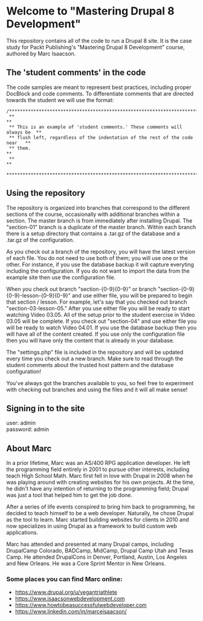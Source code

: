 # Welcome to "Mastering Drupal 8 Development"
This repository contains all of the code to run a Drupal 8 site. It is the case study for Packt Publishing's "Mastering Drupal 8 Development" course, authored by Marc Isaacson.

## The 'student comments' in the code
The code samples are meant to represent best practices, including proper DocBlock and code comments. To differentiate comments that are directed towards the student we will use the format:

    /******************************************************************************
     **                                                                          **
     ** This is an example of 'student comments.' These comments will always be  **
     ** flush left, regardless of the indentation of the rest of the code near   **
     ** them.                                                                    **
     **                                                                          **
     ******************************************************************************/

## Using the repository
The repository is organized into branches that correspond to the different sections of the course, occasionally with additional branches within a section. The master branch is from immediately after installing Drupal. The "section-01" branch is a duplicate of the master branch. Within each branch there is a setup directory that contains a .tar.gz of the database and a .tar.gz of the configuration.

As you check out a branch of the repository, you will have the latest version of each file. You do not need to use both of them; you will use one or the other. For instance, if you use the database backup it will capture everyting including the configuration. If you do not want to import the data from the example site then use the configuration file.

When you check out branch "section-{0-9}{0-9}" or branch "section-{0-9}{0-9}-lesson-{0-9}{0-9}" and use either file, you will be prepared to begin that section / lesson. For example, let's say that you checked out branch "section-03-lesson-05." After you use either file you will be ready to start watching Video 03.05. All of the setup prior to the student exercise in Video 03.05 will be complete. If you check out "section-04" and use either file you will be ready to watch Video 04.01. If you use the database backup then you will have all of the content created. If you use only the configuration file then you will have only the content that is already in your database.

The "settings.php" file is included in the repository and will be updated every time you check out a new branch. Make sure to read through the student comments about the trusted host pattern and the database configuration!

You've always got the branches available to you, so feel free to experiment with checking out branches and using the files and it will all make sense!

## Signing in to the site
user: admin  
password: admin

## About Marc
In a prior lifetime, Marc was an AS/400 RPG application developer. He left the programming field entirely in 2001 to pursue other interests, including teach High School Math. Marc first fell in love with Drupal in 2008 when he was playing around with creating websites for his own projects. At the time, he didn't have any intention of returning to the programming field; Drupal was just a tool that helped him to get the job done.

After a series of life events conspired to bring him back to programming, he decided to teach himself to be a web developer. Naturally, he chose Drupal as the tool to learn. Marc started building websites for clients in 2010 and now specializes in using Drupal as a framework to build custom web applications.

Marc has attended and presented at many Drupal camps, including DrupalCamp Colorado, BADCamp, MidCamp, Drupal Camp Utah and Texas Camp. He attended DrupalCons in Denver, Portland, Austin, Los Angeles and New Orleans. He was a Core Sprint Mentor in New Orleans.

### Some places you can find Marc online:
* https://www.drupal.org/u/vegantriathlete
* https://www.isaacsonwebdevelopment.com
* https://www.howtobeasuccessfulwebdeveloper.com
* https://www.linkedin.com/in/marceisaacson/

